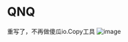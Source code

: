 # QNQ
重写了，不再做傻瓜io.Copy工具
![image](https://github.com/wangshenghao1/QNQ/blob/main/instructed/img/QNFS.png)

